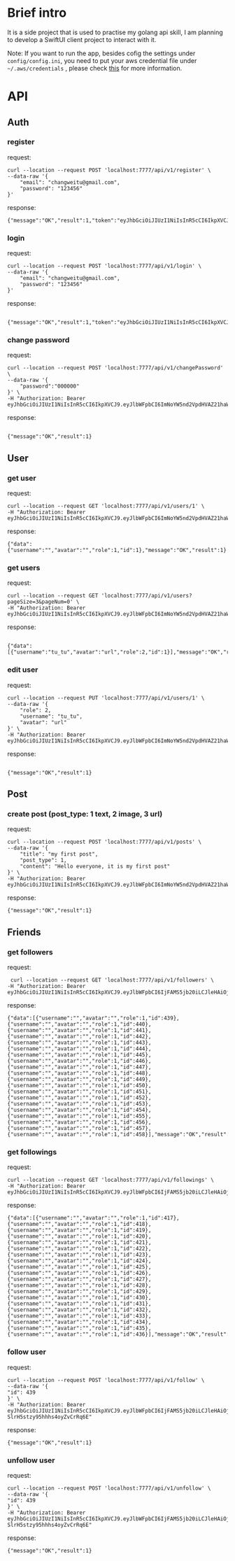 # Brief intro
It is a side project that is used to practise my golang api skill, I am planning to develop 
a SwiftUI client project to interact with it.

Note: If you want to run the app, besides cofig the settings under `config/config.ini`, you need to put your aws credential file under `~/.aws/credentials` , please check [this](https://asanchez.dev/blog/upload-to-amazon-s3-with-golang/) for more information.

# API

## Auth

### register

request:
```shell
curl --location --request POST 'localhost:7777/api/v1/register' \
--data-raw '{
    "email": "changweitu@gmail.com",
    "password": "123456"
}'
```
response:
```shell
{"message":"OK","result":1,"token":"eyJhbGciOiJIUzI1NiIsInR5cCI6IkpXVCJ9.eyJlbWFpbCI6ImNoYW5nd2VpdHVAZ21haWwuY29tIiwiZXhwIjoxNjE5MTg0NjQyLCJpc3MiOiJnby1uZXdzIn0.Q_3qBVN2nTYpZ50YPrs32ciNQDnjusyPbt5REOOqzD8"}
```
### login
request:
```shell
curl --location --request POST 'localhost:7777/api/v1/login' \
--data-raw '{
    "email": "changweitu@gmail.com",
    "password": "123456"
}'
```
response:
```shell

{"message":"OK","result":1,"token":"eyJhbGciOiJIUzI1NiIsInR5cCI6IkpXVCJ9.eyJlbWFpbCI6ImNoYW5nd2VpdHVAZ21haWwuY29tIiwiZXhwIjoxNjE5MTg0OTI1LCJpc3MiOiJnby1uZXdzIn0.BovWURxcA0lhzV6dYlSxamUiJDgVx58YNJtIwp4iNCk"}%  
```

### change password
request:
```shell
curl --location --request POST 'localhost:7777/api/v1/changePassword' \
--data-raw '{
    "password":"000000"
}' \
-H "Authorization: Bearer eyJhbGciOiJIUzI1NiIsInR5cCI6IkpXVCJ9.eyJlbWFpbCI6ImNoYW5nd2VpdHVAZ21haWwuY29tIiwiZXhwIjoxNjE5MTg2NDQxLCJpc3MiOiJnby1uZXdzIn0.skk1eRMpeFM21q1e2VfjgAaesRja65ej6gF_VpbZs0A"  
```
response:
```shell

{"message":"OK","result":1}
```
## User

### get user
request: 
```shell
curl --location --request GET 'localhost:7777/api/v1/users/1' \
-H "Authorization: Bearer eyJhbGciOiJIUzI1NiIsInR5cCI6IkpXVCJ9.eyJlbWFpbCI6ImNoYW5nd2VpdHVAZ21haWwuY29tIiwiZXhwIjoxNjE5MTg1MTU3LCJpc3MiOiJnby1uZXdzIn0.6Tmy1O0pLj5UTyiljx7IWco20jS1laiT4EmAD6pJtKY"  
```
response:
```shell
{"data":{"username":"","avatar":"","role":1,"id":1},"message":"OK","result":1}
```

### get users
request:
```shell
curl --location --request GET 'localhost:7777/api/v1/users?pageSize=3&pageNum=0' \
-H "Authorization: Bearer eyJhbGciOiJIUzI1NiIsInR5cCI6IkpXVCJ9.eyJlbWFpbCI6ImNoYW5nd2VpdHVAZ21haWwuY29tIiwiZXhwIjoxNjE5MTg2NDQxLCJpc3MiOiJnby1uZXdzIn0.skk1eRMpeFM21q1e2VfjgAaesRja65ej6gF_VpbZs0A"
```
response:
```shell

{"data":[{"username":"tu_tu","avatar":"url","role":2,"id":1}],"message":"OK","result":1,"total":1}
```

### edit user
request:
```shell
curl --location --request PUT 'localhost:7777/api/v1/users/1' \
--data-raw '{
    "role": 2,
    "username": "tu_tu",
    "avatar": "url"
}' \
-H "Authorization: Bearer eyJhbGciOiJIUzI1NiIsInR5cCI6IkpXVCJ9.eyJlbWFpbCI6ImNoYW5nd2VpdHVAZ21haWwuY29tIiwiZXhwIjoxNjE5MTg1MTU3LCJpc3MiOiJnby1uZXdzIn0.6Tmy1O0pLj5UTyiljx7IWco20jS1laiT4EmAD6pJtKY"
```
response:
```shell

{"message":"OK","result":1} 
```
## Post

### create post (post_type: 1 text, 2 image, 3 url)
request:
```shell
curl --location --request POST 'localhost:7777/api/v1/posts' \
--data-raw '{
    "title": "my first post",
    "post_type": 1,
    "content": "Hello everyone, it is my first post"
}' \
-H "Authorization: Bearer eyJhbGciOiJIUzI1NiIsInR5cCI6IkpXVCJ9.eyJlbWFpbCI6ImNoYW5nd2VpdHVAZ21haWwuY29tIiwiZXhwIjoxNjE5MTg3OTYzLCJpc3MiOiJnby1uZXdzIn0.5llD3LSSFBS282070dEPhbBNWjW0FdlYaZuDzRJ5nSs"
```
response:
```shell
{"message":"OK","result":1}
```
## Friends
### get followers
request:
```shell
 curl --location --request GET 'localhost:7777/api/v1/followers' \ 
-H "Authorization: Bearer eyJhbGciOiJIUzI1NiIsInR5cCI6IkpXVCJ9.eyJlbWFpbCI6IjFAMS5jb20iLCJleHAiOjE2MTkzODc0MTksImlzcyI6ImdvLW5ld3MifQ.8wiry_aCUODCzpDzIj5fhtci474wA9pcN8CKsLprWJQ"
```
response:
```shell
{"data":[{"username":"","avatar":"","role":1,"id":439},{"username":"","avatar":"","role":1,"id":440},{"username":"","avatar":"","role":1,"id":441},{"username":"","avatar":"","role":1,"id":442},{"username":"","avatar":"","role":1,"id":443},{"username":"","avatar":"","role":1,"id":444},{"username":"","avatar":"","role":1,"id":445},{"username":"","avatar":"","role":1,"id":446},{"username":"","avatar":"","role":1,"id":447},{"username":"","avatar":"","role":1,"id":448},{"username":"","avatar":"","role":1,"id":449},{"username":"","avatar":"","role":1,"id":450},{"username":"","avatar":"","role":1,"id":451},{"username":"","avatar":"","role":1,"id":452},{"username":"","avatar":"","role":1,"id":453},{"username":"","avatar":"","role":1,"id":454},{"username":"","avatar":"","role":1,"id":455},{"username":"","avatar":"","role":1,"id":456},{"username":"","avatar":"","role":1,"id":457},{"username":"","avatar":"","role":1,"id":458}],"message":"OK","result":1,"total":20}
```
### get followings
request:
```shell
curl --location --request GET 'localhost:7777/api/v1/followings' \
-H "Authorization: Bearer eyJhbGciOiJIUzI1NiIsInR5cCI6IkpXVCJ9.eyJlbWFpbCI6IjFAMS5jb20iLCJleHAiOjE2MTkzODc0MTksImlzcyI6ImdvLW5ld3MifQ.8wiry_aCUODCzpDzIj5fhtci474wA9pcN8CKsLprWJQ"
```
response:
```shell
{"data":[{"username":"","avatar":"","role":1,"id":417},{"username":"","avatar":"","role":1,"id":418},{"username":"","avatar":"","role":1,"id":419},{"username":"","avatar":"","role":1,"id":420},{"username":"","avatar":"","role":1,"id":421},{"username":"","avatar":"","role":1,"id":422},{"username":"","avatar":"","role":1,"id":423},{"username":"","avatar":"","role":1,"id":424},{"username":"","avatar":"","role":1,"id":425},{"username":"","avatar":"","role":1,"id":426},{"username":"","avatar":"","role":1,"id":427},{"username":"","avatar":"","role":1,"id":428},{"username":"","avatar":"","role":1,"id":429},{"username":"","avatar":"","role":1,"id":430},{"username":"","avatar":"","role":1,"id":431},{"username":"","avatar":"","role":1,"id":432},{"username":"","avatar":"","role":1,"id":433},{"username":"","avatar":"","role":1,"id":434},{"username":"","avatar":"","role":1,"id":435},{"username":"","avatar":"","role":1,"id":436}],"message":"OK","result":1,"total":20}
```
### follow user
request:
```shell
curl --location --request POST 'localhost:7777/api/v1/follow' \
--data-raw '{
"id": 439
}' \
-H "Authorization: Bearer eyJhbGciOiJIUzI1NiIsInR5cCI6IkpXVCJ9.eyJlbWFpbCI6IjFAMS5jb20iLCJleHAiOjE2MTkzOTQ5NDMsImlzcyI6ImdvLW5ld3MifQ.vr43aOzy3ttE0J8C-SlrH5stzy95hhhs4oyZvCrRq6E"
```
response:
```shell
{"message":"OK","result":1}
```

### unfollow user
request:
```shell
curl --location --request POST 'localhost:7777/api/v1/unfollow' \
--data-raw '{
"id": 439
}' \
-H "Authorization: Bearer eyJhbGciOiJIUzI1NiIsInR5cCI6IkpXVCJ9.eyJlbWFpbCI6IjFAMS5jb20iLCJleHAiOjE2MTkzOTQ5NDMsImlzcyI6ImdvLW5ld3MifQ.vr43aOzy3ttE0J8C-SlrH5stzy95hhhs4oyZvCrRq6E"
```
response:
```shell
{"message":"OK","result":1}
```

